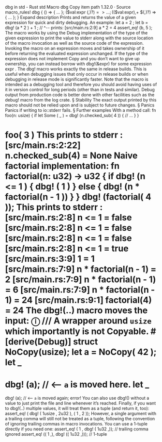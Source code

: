 dbg in std - Rust
std
Macro
dbg
Copy item path
1.32.0
·
Source
macro_rules! dbg {
    () => { ... };
    ($val:expr $(,)?) => { ... };
    ($($val:expr),+ $(,)?) => { ... };
}
Expand description
Prints and returns the value of a given expression for quick and dirty
debugging.
An example:
let
a =
2
;
let
b =
dbg!
(a *
2
) +
1
;
//      ^-- prints: [src/main.rs:2:9] a * 2 = 4
assert_eq!
(b,
5
);
The macro works by using the
Debug
implementation of the type of
the given expression to print the value to
stderr
along with the
source location of the macro invocation as well as the source code
of the expression.
Invoking the macro on an expression moves and takes ownership of it
before returning the evaluated expression unchanged. If the type
of the expression does not implement
Copy
and you don’t want
to give up ownership, you can instead borrow with
dbg!(&expr)
for some expression
expr
.
The
dbg!
macro works exactly the same in release builds.
This is useful when debugging issues that only occur in release
builds or when debugging in release mode is significantly faster.
Note that the macro is intended as a debugging tool and therefore you
should avoid having uses of it in version control for long periods
(other than in tests and similar).
Debug output from production code is better done with other facilities
such as the
debug!
macro from the
log
crate.
§
Stability
The exact output printed by this macro should not be relied upon
and is subject to future changes.
§
Panics
Panics if writing to
io::stderr
fails.
§
Further examples
With a method call:
fn
foo(n: usize) {
if let
Some
(
_
) =
dbg!
(n.checked_sub(
4
)) {
// ...
}
}

foo(
3
)
This prints to
stderr
:
[src/main.rs:2:22] n.checked_sub(4) = None
Naive factorial implementation:
fn
factorial(n: u32) -> u32 {
if
dbg!
(n <=
1
) {
dbg!
(
1
)
    }
else
{
dbg!
(n * factorial(n -
1
))
    }
}
dbg!
(factorial(
4
));
This prints to
stderr
:
[src/main.rs:2:8] n <= 1 = false
[src/main.rs:2:8] n <= 1 = false
[src/main.rs:2:8] n <= 1 = false
[src/main.rs:2:8] n <= 1 = true
[src/main.rs:3:9] 1 = 1
[src/main.rs:7:9] n * factorial(n - 1) = 2
[src/main.rs:7:9] n * factorial(n - 1) = 6
[src/main.rs:7:9] n * factorial(n - 1) = 24
[src/main.rs:9:1] factorial(4) = 24
The
dbg!(..)
macro moves the input:
ⓘ
/// A wrapper around `usize` which importantly is not Copyable.
#[derive(Debug)]
struct
NoCopy(usize);
let
a = NoCopy(
42
);
let _
=
dbg!
(a);
// <-- `a` is moved here.
let _
=
dbg!
(a);
// <-- `a` is moved again; error!
You can also use
dbg!()
without a value to just print the
file and line whenever it’s reached.
Finally, if you want to
dbg!(..)
multiple values, it will treat them as
a tuple (and return it, too):
assert_eq!
(
dbg!
(
1usize
,
2u32
), (
1
,
2
));
However, a single argument with a trailing comma will still not be treated
as a tuple, following the convention of ignoring trailing commas in macro
invocations. You can use a 1-tuple directly if you need one:
assert_eq!
(
1
,
dbg!
(
1u32
,));
// trailing comma ignored
assert_eq!
((
1
,),
dbg!
((
1u32
,)));
// 1-tuple